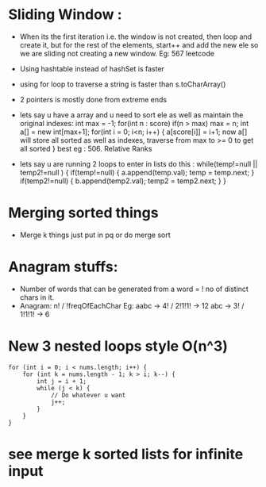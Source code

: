 # Sliding Window :
- When its the first iteration i.e. the window is not created, then loop and create it, but for the rest of the elements, start++ and add the new ele so we are sliding not creating a new window. Eg: 567 leetcode

- Using hashtable instead of hashSet is faster
- using for loop to traverse a string is faster than s.toCharArray()
- 2 pointers is mostly done from extreme ends

- lets say u have a array and u need to sort ele as well as maintain the original indexes:
    int max = -1;
    for(int n : score) if(n > max) max = n;
    int a[] = new int[max+1];
    for(int i = 0; i<n; i++) {
        a[score[i]] = i+1; now a[] will store all sorted as well as indexes, traverse from max to >= 0 to get all sorted
    }
    best eg : 506. Relative Ranks

- lets say u are running 2 loops to enter in lists do this :
    while(temp!=null || temp2!=null ) {
        if(temp!=null) {
            a.append(temp.val);
            temp = temp.next;
        }
        if(temp2!=null) {
            b.append(temp2.val);
            temp2 = temp2.next;
        }
    }
# Merging sorted things
- Merge k things just put in pq or do merge sort

# Anagram stuffs:
- Number of words that can be generated from a word = ! no of distinct chars in it.
- Anagram: n! / !freqOfEachChar   Eg: aabc -> 4! / 2!1!1! -> 12     abc -> 3! / 1!1!1! -> 6

# New 3 nested loops style O(n^3)
    for (int i = 0; i < nums.length; i++) {
        for (int k = nums.length - 1; k > i; k--) {
            int j = i + 1;
            while (j < k) {
                // Do whatever u want
                j++;
            }
        }
    }
        
# see merge k sorted lists for infinite input


